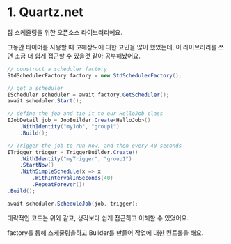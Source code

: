 # 1. Quartz.net

잡 스케줄링을 위한 오픈소스 라이브러리에요.

그동안 타이머를 사용할 때 고해상도에 대한 고민을 많이 했었는데, 이 라이브러리를 쓰면 조금 더 쉽게 접근할 수 있을것 같아 공부해봤어요.

```csharp
// construct a scheduler factory
StdSchedulerFactory factory = new StdSchedulerFactory();

// get a scheduler
IScheduler scheduler = await factory.GetScheduler();
await scheduler.Start();

// define the job and tie it to our HelloJob class
IJobDetail job = JobBuilder.Create<HelloJob>()
    .WithIdentity("myJob", "group1")
    .Build();

// Trigger the job to run now, and then every 40 seconds
ITrigger trigger = TriggerBuilder.Create()
    .WithIdentity("myTrigger", "group1")
    .StartNow()
    .WithSimpleSchedule(x => x
        .WithIntervalInSeconds(40)
        .RepeatForever())
.Build();

await scheduler.ScheduleJob(job, trigger);
```

대략적인 코드는 위와 같고, 생각보다 쉽게 접근하고 이해할 수 있었어요.

factory를 통해 스케줄링을하고 Builder를 만들어 작업에 대한 컨트롤을 해요.

